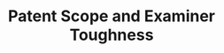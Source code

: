 ---
layout: default
citation: ' Kuhn, Jeffrey M. and Thompson, Neil, How to Measure and Draw Causal Inferences
  with Patent Scope (October 9, 2017). International Journal of the Economics of Business,
  26(1) 5-38 (2019), Kenan Institute of Private Enterprise Research Paper No. 19-29,
  Available at SSRN: https://ssrn.com/abstract=2977273 or http://dx.doi.org/10.2139/ssrn.2977273 '
contributors: Jeffrey Kuhn, Neil Thompson
cost: None
datasets_and_publications_using_this_dataset: https://ssrn.com/abstract=2977273
description: This dataset includes an easy-to-use measure of patent scope that is
  grounded both in patent law and in the practices of patent attorneys. Our measure
  counts the number of words in the patents’ first claim. The longer the first claim,
  the less scope a patent has. This is because a longer claim has more details – and
  all those details must be met for another invention to be infringing. Hence, the
  more details there are in the patent, the greater are the opportunities for others
  to invent around it. We validate our measure by showing both that patent attorneys’
  subjective assessments of scope agree with our estimates, and that the behavior
  of patenters is consistent with it. To facilitate drawing causal inferences with
  our measure, we show how it can be used to create an instrumental variable, patent
  examiner Scope Toughness, which we also validate.
documentation: Not unless it’s in the paper
last_edit: Thu, 02 Dec 2021 13:34:56 GMT
location: https://storage.googleapis.com/jmk_public/Kuhn-Thompson_Patent_Scope_2017-10-23.csv
maintained_by: Jeff Kuhn
record_creation_timestamp: 11/15/2020 17:47:00
related_datasets: USPTO patent claims dataset
related_publications: https://ssrn.com/abstract=2977273
shortname: patent_scope_toughness
tags:
- Examiners
- patent scope
- legal
- assessment
terms_of_use: These datasets are provided to the public  subject to the Creative Commons
  Attribution-NonCommercial-NoDerivatives license. No co‑authorship is required to
  use the data in academic research — please just cite the supporting article.
timeframe: Need to check paper https://ssrn.com/abstract=2977273
title: Patent Scope and Examiner Toughness
uuid: b547441d-efdd-4b30-8c78-852d68c9c2ac
---